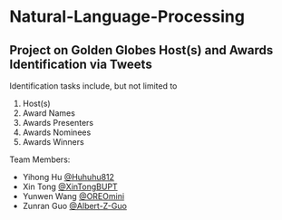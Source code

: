 # Natural-Language-Processing

## Project on Golden Globes Host(s) and Awards Identification via Tweets

Identification tasks include, but not limited to
1. Host(s)
2. Award Names
3. Awards Presenters
4. Awards Nominees
5. Awards Winners

Team Members:
- Yihong Hu [@Huhuhu812](https://github.com/Huhuhu812)
- Xin Tong [@XinTongBUPT](https://github.com/XinTongBUPT)
- Yunwen Wang [@OREOmini](https://github.com/OREOmini)
- Zunran Guo [@Albert-Z-Guo](https://github.com/Albert-Z-Guo) 
